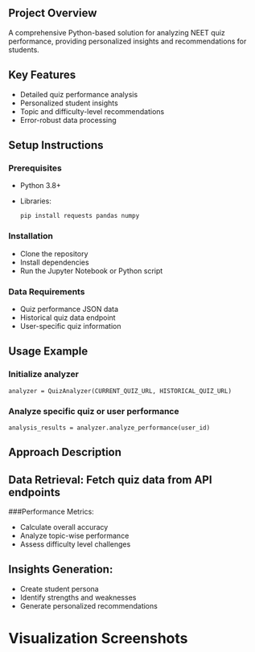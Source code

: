 ## Project Overview
A comprehensive Python-based solution for analyzing NEET quiz performance, providing personalized insights and recommendations for students.

## Key Features
- Detailed quiz performance analysis
- Personalized student insights
- Topic and difficulty-level recommendations
- Error-robust data processing

## Setup Instructions

### Prerequisites
- Python 3.8+
- Libraries:

  ```pip install requests pandas numpy```

### Installation
- Clone the repository
- Install dependencies
- Run the Jupyter Notebook or Python script

### Data Requirements

- Quiz performance JSON data
- Historical quiz data endpoint
- User-specific quiz information

 ## Usage Example
 
### Initialize analyzer
```analyzer = QuizAnalyzer(CURRENT_QUIZ_URL, HISTORICAL_QUIZ_URL)```

### Analyze specific quiz or user performance
```analysis_results = analyzer.analyze_performance(user_id)```

## Approach Description

## Data Retrieval: Fetch quiz data from API endpoints
###Performance Metrics:
- Calculate overall accuracy
- Analyze topic-wise performance
- Assess difficulty level challenges

## Insights Generation:

- Create student persona
- Identify strengths and weaknesses
- Generate personalized recommendations

# Visualization Screenshots
